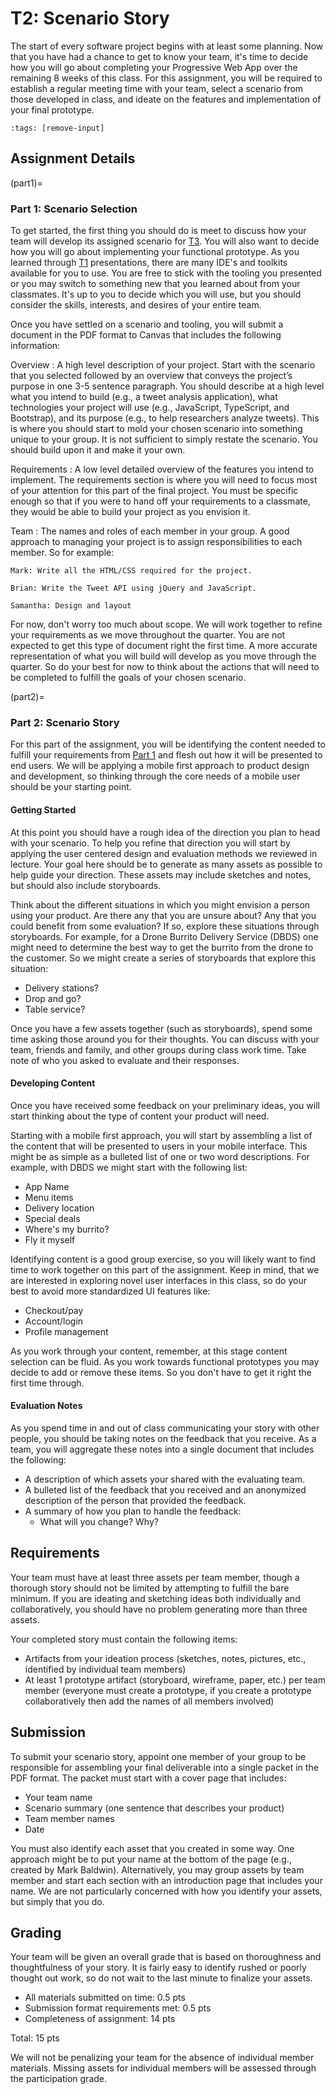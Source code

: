 T2: Scenario Story
============================

The start of every software project begins with at least some planning. Now that you have had a chance to get to know your team, it's time to decide how you will go about completing your Progressive Web App over the remaining 8 weeks of this class. For this assignment, you will be required to establish a regular meeting time with your team, select a scenario from those developed in class, and ideate on the features and implementation of your final prototype.

```{code-cell}
:tags: [remove-input]
```
## Assignment Details

(part1)=
### Part 1: Scenario Selection

To get started, the first thing you should do is meet to discuss how your team will develop its assigned scenario for [T3](t3). You will also want to decide how you will go about implementing your functional prototype. As you learned through [T1](t1) presentations, there are many IDE's and toolkits available for you to use. You are free to stick with the tooling you presented or you may switch to something new that you learned about from your classmates. It's up to you to decide which you will use, but you should consider the skills, interests, and desires of your entire team.

Once you have settled on a scenario and tooling, you will submit a document in the PDF format to Canvas that includes the following information:

Overview
: A high level description of your project. Start with the scenario that you selected followed by an overview that conveys the project’s purpose in one 3-5 sentence paragraph. You should describe at a high level what you intend to build (e.g., a tweet analysis application), what technologies your project will use (e.g., JavaScript, TypeScript, and Bootstrap), and its purpose (e.g., to help researchers analyze tweets). This is where you should start to mold your chosen scenario into something unique to your group. It is not sufficient to simply restate the scenario. You should build upon it and make it your own.

Requirements
: A low level detailed overview of the features you intend to implement. The requirements section is where you will need to focus most of your attention for this part of the final project. You must be specific enough so that if you were to hand off your requirements to a classmate, they would be able to build your project as you envision it.

Team
: The names and roles of each member in your group. A good approach to managing your project is to assign responsibilities to each member. So for example:

    Mark: Write all the HTML/CSS required for the project.

    Brian: Write the Tweet API using jQuery and JavaScript.

    Samantha: Design and layout

For now, don't worry too much about scope. We will work together to refine your requirements as we move throughout the quarter. You are not expected to get this type of document right the first time. A more accurate representation of what you will build will develop as you move through the quarter. So do your best for now to think about the actions that will need to be completed to fulfill the goals of your chosen scenario.

(part2)=
### Part 2: Scenario Story

For this part of the assignment, you will be identifying the content needed to fulfill your requirements from [Part 1](part1) and flesh out how it will be presented to end users. We will be applying a mobile first approach to product design and development, so thinking through the core needs of a mobile user should be your starting point.

#### Getting Started

At this point you should have a rough idea of the direction you plan to head with your scenario. To help you refine that direction you will start by applying the user centered design and evaluation methods we reviewed in lecture. Your goal here should be to generate as many assets as possible to help guide your direction. These assets may include sketches and notes, but should also include storyboards.

Think about the different situations in which you might envision a person using your product. Are there any that you are unsure about? Any that you could benefit from some evaluation? If so, explore these situations through storyboards. For example, for a Drone Burrito Delivery Service (DBDS) one might need to determine the best way to get the burrito from the drone to the customer. So we might create a series of storyboards that explore this situation:

* Delivery stations?
* Drop and go?
* Table service?

Once you have a few assets together (such as storyboards), spend some time asking those around you for their thoughts. You can discuss with your team, friends and family, and other groups during class work time. Take note of who you asked to evaluate and their responses.

#### Developing Content

Once you have received some feedback on your preliminary ideas, you will start thinking about the type of content your product will need.

Starting with a mobile first approach, you will start by assembling a list of the content that will be presented to users in your mobile interface. This might be as simple as a bulleted list of one or two word descriptions. For example, with DBDS we might start with the following list:

* App Name
* Menu items
* Delivery location
* Special deals
* Where's my burrito?
* Fly it myself

Identifying content is a good group exercise, so you will likely want to find time to work together on this part of the assignment. Keep in mind, that we are interested in exploring novel user interfaces in this class, so do your best to avoid more standardized UI features like:

* Checkout/pay
* Account/login
* Profile management

As you work through your content, remember, at this stage content selection can be fluid. As you work towards functional prototypes you may decide to add or remove these items. So you don't have to get it right the first time through.

#### Evaluation Notes

As you spend time in and out of class communicating your story with other people, you should be taking notes on the feedback that you receive. As a team, you will aggregate these notes into a single document that includes the following:

* A description of which assets your shared with the evaluating team.
* A bulleted list of the feedback that you received and an anonymized description of the person that provided the feedback.
* A summary of how you plan to handle the feedback:
	* What will you change? Why?


## Requirements

Your team must have at least three assets per team member, though a thorough story should not be limited by attempting to fulfill the bare minimum. If you are ideating and sketching ideas both individually and collaboratively, you should have no problem generating more than three assets.

Your completed story must contain the following items:

* Artifacts from your ideation process (sketches, notes, pictures, etc., identified by individual team members)
* At least 1 prototype artifact (storyboard, wireframe, paper, etc.) per team member (everyone must create a prototype, if you create a prototype collaboratively then add the names of all members involved)

## Submission

To submit your scenario story, appoint one member of your group to be responsible for assembling your final deliverable into a single packet in the PDF format. The packet must start with a cover page that includes:

* Your team name
* Scenario summary (one sentence that describes your product)
* Team member names
* Date

You must also identify each asset that you created in some way. One approach might be to put your name at the bottom of the page (e.g., created by Mark Baldwin). Alternatively, you may group assets by team member and start each section with an introduction page that includes your name. We are not particularly concerned with how you identify your assets, but simply that you do.

## Grading

Your team will be given an overall grade that is based on thoroughness and thoughtfulness of your story. It is fairly easy to identify rushed or poorly thought out work, so do not wait to the last minute to finalize your assets.

* All materials submitted on time: 0.5 pts
* Submission format requirements met: 0.5 pts
* Completeness of assignment: 14 pts

Total: 15 pts

We will not be penalizing your team for the absence of individual member materials. Missing assets for individual members will be assessed through the participation grade.



